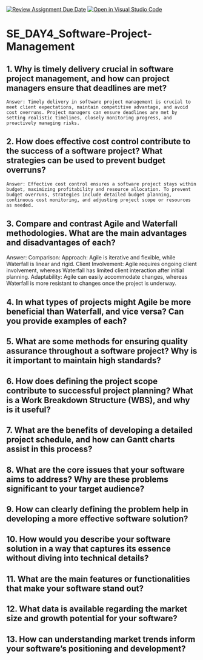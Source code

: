 [![Review Assignment Due Date](https://classroom.github.com/assets/deadline-readme-button-22041afd0340ce965d47ae6ef1cefeee28c7c493a6346c4f15d667ab976d596c.svg)](https://classroom.github.com/a/9pw6JKcu)
[![Open in Visual Studio Code](https://classroom.github.com/assets/open-in-vscode-2e0aaae1b6195c2367325f4f02e2d04e9abb55f0b24a779b69b11b9e10269abc.svg)](https://classroom.github.com/online_ide?assignment_repo_id=15688168&assignment_repo_type=AssignmentRepo)
# SE_DAY4_Software-Project-Management
## 1. Why is timely delivery crucial in software project management, and how can project managers ensure that deadlines are met?
    Answer: Timely delivery in software project management is crucial to meet client expectations, maintain competitive advantage, and avoid cost overruns. Project managers can ensure deadlines are met by setting realistic timelines, closely monitoring progress, and proactively managing risks.
## 2. How does effective cost control contribute to the success of a software project? What strategies can be used to prevent budget overruns?
    Answer: Effective cost control ensures a software project stays within budget, maximizing profitability and resource allocation. To prevent budget overruns, strategies include detailed budget planning, continuous cost monitoring, and adjusting project scope or resources as needed.
## 3. Compare and contrast Agile and Waterfall methodologies. What are the main advantages and disadvantages of each?
Answer:
Comparison:
Approach: Agile is iterative and flexible, while Waterfall is linear and rigid.
Client Involvement: Agile requires ongoing client involvement, whereas Waterfall has limited client interaction after initial planning.
Adaptability: Agile can easily accommodate changes, whereas Waterfall is more resistant to changes once the project is underway.


## 4. In what types of projects might Agile be more beneficial than Waterfall, and vice versa? Can you provide examples of each?
## 5. What are some methods for ensuring quality assurance throughout a software project? Why is it important to maintain high standards?
## 6. How does defining the project scope contribute to successful project planning? What is a Work Breakdown Structure (WBS), and why is it useful?
## 7. What are the benefits of developing a detailed project schedule, and how can Gantt charts assist in this process?
## 8. What are the core issues that your software aims to address? Why are these problems significant to your target audience?
## 9. How can clearly defining the problem help in developing a more effective software solution?
## 10. How would you describe your software solution in a way that captures its essence without diving into technical details?
## 11. What are the main features or functionalities that make your software stand out?
## 12. What data is available regarding the market size and growth potential for your software?
## 13. How can understanding market trends inform your software’s positioning and development?
